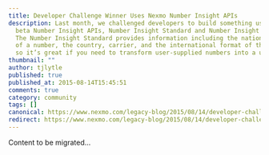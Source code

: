 ```yaml
---
title: Developer Challenge Winner Uses Nexmo Number Insight APIs
description: Last month, we challenged developers to build something using our
  beta Number Insight APIs, Number Insight Standard and Number Insight Basic.
  The Number Insight Standard provides information including the national format
  of a number, the country, carrier, and the international format of the number,
  so it’s great if you need to transform user-supplied numbers into a usable […]
thumbnail: ""
author: tjlytle
published: true
published_at: 2015-08-14T15:45:51
comments: true
category: community
tags: []
canonical: https://www.nexmo.com/legacy-blog/2015/08/14/developer-challenge-winner-uses-nexmo-number-insight-apis
redirect: https://www.nexmo.com/legacy-blog/2015/08/14/developer-challenge-winner-uses-nexmo-number-insight-apis
---
```

Content to be migrated...
